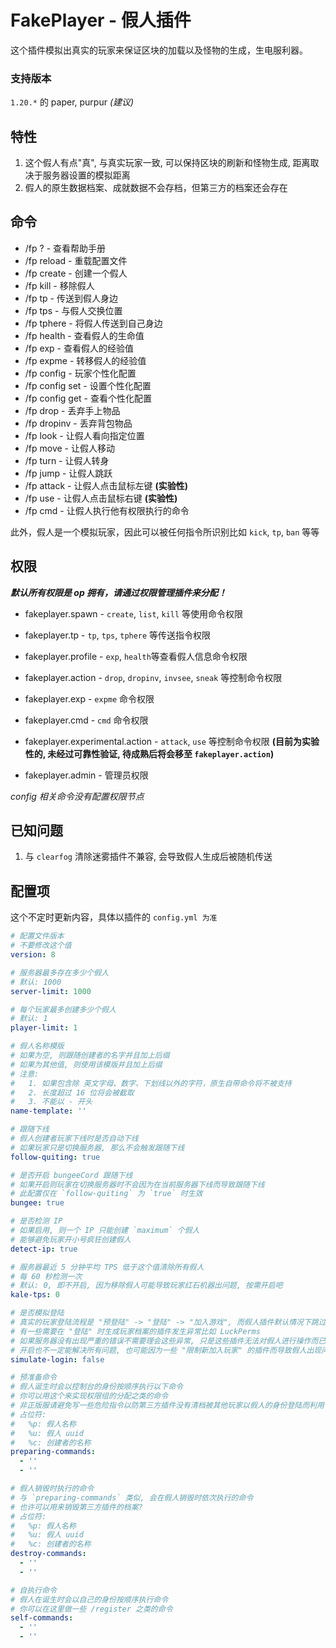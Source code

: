 # FakePlayer - 假人插件

这个插件模拟出真实的玩家来保证区块的加载以及怪物的生成，生电服利器。

### 支持版本

`1.20.*` 的 paper, purpur _(建议)_

## 特性

1. 这个假人有点"真", 与真实玩家一致, 可以保持区块的刷新和怪物生成, 距离取决于服务器设置的模拟距离
2. 假人的原生数据档案、成就数据不会存档，但第三方的档案还会存在

## 命令

+ /fp ? - 查看帮助手册
+ /fp reload - 重载配置文件
+ /fp create - 创建一个假人
+ /fp kill - 移除假人
+ /fp tp - 传送到假人身边
+ /fp tps - 与假人交换位置
+ /fp tphere - 将假人传送到自己身边
+ /fp health - 查看假人的生命值
+ /fp exp - 查看假人的经验值
+ /fp expme - 转移假人的经验值
+ /fp config - 玩家个性化配置
+ /fp config set - 设置个性化配置
+ /fp config get - 查看个性化配置
+ /fp drop - 丢弃手上物品
+ /fp dropinv - 丢弃背包物品
+ /fp look - 让假人看向指定位置
+ /fp move - 让假人移动
+ /fp turn - 让假人转身
+ /fp jump - 让假人跳跃
+ /fp attack - 让假人点击鼠标左键 **(实验性)**
+ /fp use - 让假人点击鼠标右键 **(实验性)**
+ /fp cmd - 让假人执行他有权限执行的命令

此外，假人是一个模拟玩家，因此可以被任何指令所识别比如 `kick`, `tp`, `ban` 等等

## 权限

**_默认所有权限是 op 拥有，请通过权限管理插件来分配！_**

+ fakeplayer.spawn - `create`, `list`, `kill` 等使用命令权限
+ fakeplayer.tp - `tp`, `tps`, `tphere` 等传送指令权限
+ fakeplayer.profile - `exp`, `health`等查看假人信息命令权限 
+ fakeplayer.action - `drop`, `dropinv`, `invsee`, `sneak` 等控制命令权限
+ fakeplayer.exp - `expme` 命令权限
+ fakeplayer.cmd - `cmd` 命令权限


+ fakeplayer.experimental.action - `attack`, `use` 等控制命令权限 **(目前为实验性的, 未经过可靠性验证, 待成熟后将会移至 `fakeplayer.action`)**


+ fakeplayer.admin - 管理员权限

 
 
 _config 相关命令没有配置权限节点_

## 已知问题

1. 与 `clearfog` 清除迷雾插件不兼容, 会导致假人生成后被随机传送


## 配置项

这个不定时更新内容，具体以插件的 `config.yml 为准`

```yml
# 配置文件版本
# 不要修改这个值
version: 8

# 服务器最多存在多少个假人
# 默认: 1000
server-limit: 1000

# 每个玩家最多创建多少个假人
# 默认: 1
player-limit: 1

# 假人名称模版
# 如果为空, 则跟随创建者的名字并且加上后缀
# 如果为其他值, 则使用该模版并且加上后缀
# 注意:
#   1. 如果包含除 英文字母、数字、下划线以外的字符，原生自带命令将不被支持
#   2. 长度超过 16 位将会被截取
#   3. 不能以 - 开头
name-template: ''

# 跟随下线
# 假人创建者玩家下线时是否自动下线
# 如果玩家只是切换服务器, 那么不会触发跟随下线
follow-quiting: true

# 是否开启 bungeeCord 跟随下线
# 如果开启则玩家在切换服务器时不会因为在当前服务器下线而导致跟随下线
# 此配置仅在 `follow-quiting` 为 `true` 时生效
bungee: true

# 是否检测 IP
# 如果启用, 则一个 IP 只能创建 `maximum` 个假人
# 能够避免玩家开小号疯狂创建假人
detect-ip: true

# 服务器最近 5 分钟平均 TPS 低于这个值清除所有假人
# 每 60 秒检测一次
# 默认: 0, 即不开启, 因为移除假人可能导致玩家红石机器出问题, 按需开启吧
kale-tps: 0

# 是否模拟登陆
# 真实的玩家登陆流程是 "预登陆" -> "登陆" -> "加入游戏", 而假人插件默认情况下跳过了前两个步骤直接加入游戏
# 有一些需要在 "登陆" 时生成玩家档案的插件发生异常比如 LuckPerms
# 如果服务器没有出现严重的错误不需要理会这些异常, 只是这些插件无法对假人进行操作而已
# 开启也不一定能解决所有问题, 也可能因为一些 "限制新加入玩家" 的插件而导致假人出现问题, 并且会创建更多的第三方插件数据
simulate-login: false

# 预准备命令
# 假人诞生时会以控制台的身份按顺序执行以下命令
# 你可以用这个来实现权限组的分配之类的命令
# 非正版服请避免写一些危险指令以防第三方插件没有清档被其他玩家以假人的身份登陆而利用
# 占位符:
#   %p: 假人名称
#   %u: 假人 uuid
#   %c: 创建者的名称
preparing-commands:
  - ''
  - ''

# 假人销毁时执行的命令
# 与 `preparing-commands` 类似, 会在假人销毁时依次执行的命令
# 也许可以用来销毁第三方插件的档案?
# 占位符:
#   %p: 假人名称
#   %u: 假人 uuid
#   %c: 创建者的名称
destroy-commands:
  - ''
  - ''

# 自执行命令
# 假人在诞生时会以自己的身份按顺序执行命令
# 你可以在这里做一些 /register 之类的命令
self-commands:
  - ''
  - ''


```

